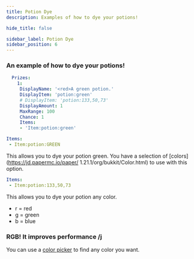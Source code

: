 ```yaml
---
title: Potion Dye
description: Examples of how to dye your potions!

hide_title: false

sidebar_label: Potion Dye
sidebar_position: 6
---
```

### An example of how to dye your potions!
```yml
  Prizes:
    1:
     DisplayName: '<red>A green potion.'
     DisplayItem: 'potion:green'
     # DisplayItem: 'potion:133,50,73'
     DisplayAmount: 1
     MaxRange: 100
     Chance: 1
     Items:
     - 'Item:potion:green'
```
```yml
Items:
 - Item:potion:GREEN
```
This allows you to dye your potion green.
You have a selection of [colors](https://jd.papermc.io/paper/ 1.21.1/org/bukkit/Color.html) to use with this option.

```yml
Items:
 - Item:potion:133,50,73
```
This allows you to dye your potion any color.

* r = red
* g = green
* b = blue

### RGB! It improves performance /j
You can use a [color picker](https://htmlcolorcodes.com/color-picker/) to find any color you want.